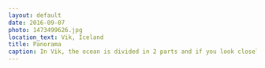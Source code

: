 ```yaml
---
layout: default
date: 2016-09-07
photo: 1473499626.jpg
location_text: Vik, Iceland
title: Panorama
caption: In Vik, the ocean is divided in 2 parts and if you look closely you can see some differences. One side is much darker and gray, while the other side is bright and more colorful!
---
```

